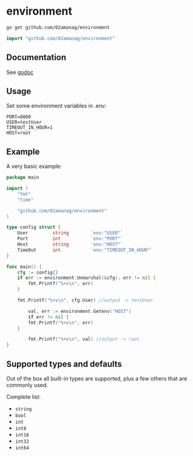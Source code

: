 # environment

```Bash
go get github.com/02amanag/environment
```

```Go
import "github.com/02amanag/environment"
```

## Documentation

See [godoc](http://godoc.org/github.com/kelseyhightower/envconfig)


## Usage

Set some environment variables in .env:

```
PORT=8080
USER=testUser
TIMEOUT_IN_HOUR=1
HOST=root
```

## Example

A very basic example:

```go
package main

import (
	"fmt"
	"time"

	"github.com/02amanag/environment"
)

type config struct {
	User         string        `env:"USER"`
	Port         int           `env:"PORT"`
	Host         string        `env:"HOST"`
	TimeOut      int           `env:"TIMEOUT_IN_HOUR"`
}

func main() {
	cfg := config{}
	if err := environment.Unmarshal(&cfg); err != nil {
		fmt.Printf("%+v\n", err)
	}

	fmt.Printf("%+v\n", cfg.User) //output -> testUser

        val, err := environment.Getenv("HOST")
        if err != nil {
		fmt.Printf("%+v\n", err)
	}

        fmt.Printf("%+v\n", val) //output -> root
}
```


## Supported types and defaults

Out of the box all built-in types are supported, plus a few others that
are commonly used.

Complete list:

- `string`
- `bool`
- `int`
- `int8`
- `int16`
- `int32`
- `int64`